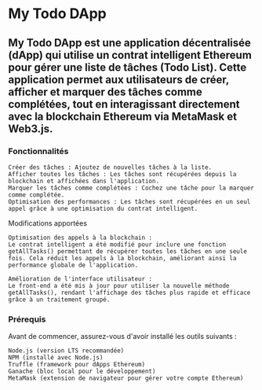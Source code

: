 # My Todo DApp

## My Todo DApp est une application décentralisée (dApp) qui utilise un contrat intelligent Ethereum pour gérer une liste de tâches (Todo List). Cette application permet aux utilisateurs de créer, afficher et marquer des tâches comme complétées, tout en interagissant directement avec la blockchain Ethereum via MetaMask et Web3.js.

### Fonctionnalités

    Créer des tâches : Ajoutez de nouvelles tâches à la liste.
    Afficher toutes les tâches : Les tâches sont récupérées depuis la blockchain et affichées dans l'application.
    Marquer les tâches comme complétées : Cochez une tâche pour la marquer comme complétée.
    Optimisation des performances : Les tâches sont récupérées en un seul appel grâce à une optimisation du contrat intelligent.

Modifications apportées

    Optimisation des appels à la blockchain :
    Le contrat intelligent a été modifié pour inclure une fonction getAllTasks() permettant de récupérer toutes les tâches en une seule fois. Cela réduit les appels à la blockchain, améliorant ainsi la performance globale de l'application.

    Amélioration de l'interface utilisateur :
    Le front-end a été mis à jour pour utiliser la nouvelle méthode getAllTasks(), rendant l'affichage des tâches plus rapide et efficace grâce à un traitement groupé.

### Prérequis

Avant de commencer, assurez-vous d'avoir installé les outils suivants :

    Node.js (version LTS recommandée)
    NPM (installé avec Node.js)
    Truffle (framework pour dApps Ethereum)
    Ganache (bloc local pour le développement)
    MetaMask (extension de navigateur pour gérer votre compte Ethereum)
